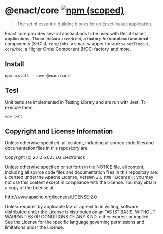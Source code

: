 # @enact/core [![npm (scoped)](https://img.shields.io/npm/v/@enact/core.svg?style=flat-square)](https://www.npmjs.com/package/@enact/core)

> The set of essential building blocks for an Enact-based application.

Enact core provides several abstractions to be used with React-based applications.  These include `core/kind`, a
factory for stateless functional components (SFC's), `core/jobs`, a smart wrapper for `window.setTimeout`,
`core/hoc`, a Higher Order Component (HOC) factory, and more.

## Install

```
npm install --save @enact/core
```

## Test

Unit tests are implemented in Testing Library and are run with Jest. To execute them:

```
npm test
```

## Copyright and License Information

Unless otherwise specified, all content, including all source code files and documentation files in this repository are:

Copyright (c) 2012-2023 LG Electronics

Unless otherwise specified or set forth in the NOTICE file, all content, including all source code files and documentation files in this repository are: Licensed under the Apache License, Version 2.0 (the "License"); you may not use this content except in compliance with the License. You may obtain a copy of the License at

http://www.apache.org/licenses/LICENSE-2.0

Unless required by applicable law or agreed to in writing, software distributed under the License is distributed on an "AS IS" BASIS, WITHOUT WARRANTIES OR CONDITIONS OF ANY KIND, either express or implied. See the License for the specific language governing permissions and limitations under the License.
